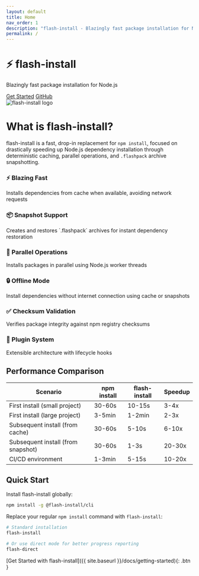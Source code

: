 ```yaml
---
layout: default
title: Home
nav_order: 1
description: "flash-install - Blazingly fast package installation for Node.js"
permalink: /
---
```


<div class="hero">
  <h1>⚡ flash-install</h1>
  <p>Blazingly fast package installation for Node.js</p>
  <a href="{{ site.baseurl }}/docs/getting-started" class="btn">Get Started</a>
  <a href="https://github.com/Nom-nom-hub/flash-install" class="btn">GitHub</a>
</div>

<div class="logo-container">
  <img src="{{ site.baseurl }}/assets/logo.png" alt="flash-install logo">
</div>

# What is flash-install?

flash-install is a fast, drop-in replacement for `npm install`, focused on drastically speeding up Node.js dependency installation through deterministic caching, parallel operations, and `.flashpack` archive snapshotting.

<div class="features">
  <div class="feature">
    <h3>⚡ Blazing Fast</h3>
    <p>Installs dependencies from cache when available, avoiding network requests</p>
  </div>
  <div class="feature">
    <h3>📦 Snapshot Support</h3>
    <p>Creates and restores `.flashpack` archives for instant dependency restoration</p>
  </div>
  <div class="feature">
    <h3>🔄 Parallel Operations</h3>
    <p>Installs packages in parallel using Node.js worker threads</p>
  </div>
  <div class="feature">
    <h3>🔒 Offline Mode</h3>
    <p>Install dependencies without internet connection using cache or snapshots</p>
  </div>
  <div class="feature">
    <h3>✅ Checksum Validation</h3>
    <p>Verifies package integrity against npm registry checksums</p>
  </div>
  <div class="feature">
    <h3>🔌 Plugin System</h3>
    <p>Extensible architecture with lifecycle hooks</p>
  </div>
</div>

## Performance Comparison

<table class="performance-table">
  <thead>
    <tr>
      <th>Scenario</th>
      <th>npm install</th>
      <th>flash-install</th>
      <th>Speedup</th>
    </tr>
  </thead>
  <tbody>
    <tr>
      <td>First install (small project)</td>
      <td>30-60s</td>
      <td>10-15s</td>
      <td>3-4x</td>
    </tr>
    <tr>
      <td>First install (large project)</td>
      <td>3-5min</td>
      <td>1-2min</td>
      <td>2-3x</td>
    </tr>
    <tr>
      <td>Subsequent install (from cache)</td>
      <td>30-60s</td>
      <td>5-10s</td>
      <td>6-10x</td>
    </tr>
    <tr>
      <td>Subsequent install (from snapshot)</td>
      <td>30-60s</td>
      <td>1-3s</td>
      <td>20-30x</td>
    </tr>
    <tr>
      <td>CI/CD environment</td>
      <td>1-3min</td>
      <td>5-15s</td>
      <td>10-20x</td>
    </tr>
  </tbody>
</table>

## Quick Start

Install flash-install globally:

```bash
npm install -g @flash-install/cli
```

Replace your regular `npm install` command with `flash-install`:

```bash
# Standard installation
flash-install

# Or use direct mode for better progress reporting
flash-direct
```

[Get Started with flash-install]({{ site.baseurl }}/docs/getting-started){: .btn }
